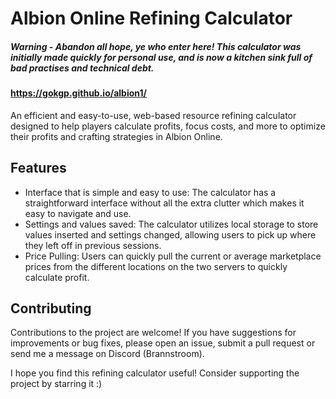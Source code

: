 # Albion Online Refining Calculator

##### Warning - Abandon all hope, ye who enter here! This calculator was initially made quickly for personal use, and is now a kitchen sink full of bad practises and technical debt.


#### https://gokgp.github.io/albion1/

An efficient and easy-to-use, web-based resource refining calculator designed to help players calculate profits, focus costs, and more to optimize their profits and crafting strategies in Albion Online.

## Features
* Interface that is simple and easy to use: The calculator has a straightforward interface without all the extra clutter which makes it easy to navigate and use.
* Settings and values saved: The calculator utilizes local storage to store values inserted and settings changed, allowing users to pick up where they left off in previous sessions.
* Price Pulling: Users can quickly pull the current or average marketplace prices from the different locations on the two servers to quickly calculate profit.

## Contributing
Contributions to the project are welcome! If you have suggestions for improvements or bug fixes, please open an issue, submit a pull request or send me a message on Discord (Brannstroom).

I hope you find this refining calculator useful! Consider supporting the project by starring it :)
